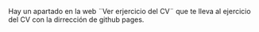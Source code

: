 Hay un apartado en la web ¨Ver erjercicio del CV¨ que te lleva al ejercicio del CV con la dirrección de github pages.